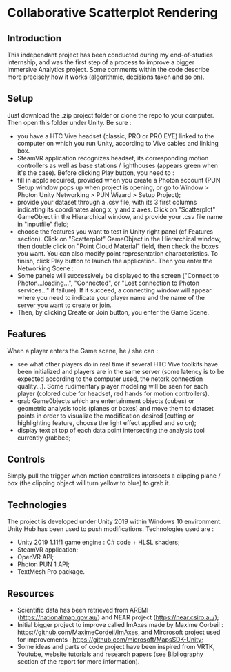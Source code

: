 # Collaborative Scatterplot Rendering

## Introduction

This independant project has been conducted during my end-of-studies internship, and was the first step of a process to improve a bigger Immersive Analytics project. Some comments within the code describe more precisely how it works (algorithmic, decisions taken and so on).

## Setup

Just download the .zip project folder or clone the repo to your computer. Then open this folder under Unity. Be sure :
* you have a HTC Vive headset (classic, PRO or PRO EYE) linked to the computer on which you run Unity, according to Vive cables and linking box. 
* SteamVR application recognizes headset, its corresponding motion controllers as well as base stations / lighthouses (appears green when it's the case). 
Before clicking Play button, you need to :
* fill in appId required, provided when you create a Photon account (PUN Setup window pops up when project is opening, or go to Window > Photon Unity Networking > PUN Wizard > Setup Project);
* provide your dataset through a .csv file, with its 3 first columns indicating its coordinates along x, y and z axes. Click on "Scatterplot" GameObject in the Hierarchical window, and provide your .csv file name in "inputfile" field;
* choose the features you want to test in Unity right panel (cf Features section). Click on "Scatterplot" GameObject in the Hierarchical window, then double click on "Point Cloud Material" field, then check the boxes you want. You can also modify point representation characteristics.
To finish, click Play button to launch the application. Then you enter the Networking Scene :
* Some panels will successively be displayed to the screen ("Connect to Photon...loading...", "Connected", or "Lost connection to Photon services..." if failure). If it succeed, a connecting window will appear where you need to indicate your player name and the name of the server you want to create or join. 
* Then, by clicking Create or Join button, you enter the Game Scene.

## Features

When a player enters the Game scene, he / she can :
* see what other players do in real time if several HTC Vive toolkits have been initialized and players are in the same server (some latency is to be expected according to the computer used, the netork connection quality...). Some rudimentary player modeling will be seen for each player (colored cube for headset, red hands for motion controllers).
* grab Game0bjects which are entertainment objects (cubes) or geometric analysis tools (planes or boxes) and move them to dataset points in order to visualize the modification desired (cutting or highlighting feature, choose the light effect applied and so on);
* display text at top of each data point intersecting the analysis tool currently grabbed;

## Controls

Simply pull the trigger when motion controllers intersects a clipping plane / box (the clipping object will turn yellow to blue) to grab it.

## Technologies

The project is developed under Unity 2019 within Windows 10 environment. Unity Hub has been used to push modifications. Technologies used are :
* Unity 2019 1.11f1 game engine : C# code + HLSL shaders;
* SteamVR application;
* OpenVR API;
* Photon PUN 1 API;
* TextMesh Pro package.

## Resources

* Scientific data has been retrieved from AREMI (https://nationalmap.gov.au/) and NEAR project (https://near.csiro.au/);
* Initial bigger project to improve called ImAxes made by Maxime Corbeil : https://github.com/MaximeCordeil/ImAxes, and Mircrosoft project used for improvements : https://github.com/microsoft/MapsSDK-Unity;
* Some ideas and parts of code project have been inspired from VRTK, Youtube, website tutorials and research papers (see Bibliography section of the report for more information).
